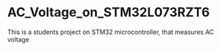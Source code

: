 # AC_Voltage_on_STM32L073RZT6
This is a students project on STM32 microcontroller, that measures AC voltage
